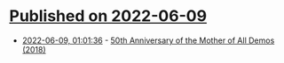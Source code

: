 # [Published on 2022-06-09](index.md)

* [2022-06-09, 01:01:36](https://news.ycombinator.com/item?id=31676445) - [50th Anniversary of the Mother of All Demos (2018)](https://amasad.me/moad)
